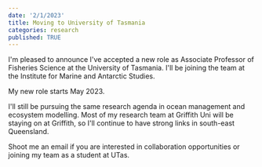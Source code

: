 ```yaml
---
date: '2/1/2023'
title: Moving to University of Tasmania
categories: research
published: TRUE
---
```


I'm pleased to announce I've accepted a new role as Associate Professor of Fisheries Science at the University of Tasmania. I'll be joining the team at the Institute for Marine and Antarctic Studies. 

My new role starts May 2023. 

I'll still be pursuing the same research agenda in ocean management and ecosystem modelling. Most of my research team at Griffith Uni will be staying on at Griffith, so I'll continue to have strong links in south-east Queensland. 

Shoot me an email if you are interested in collaboration opportunities or joining my team as a student at UTas. 
